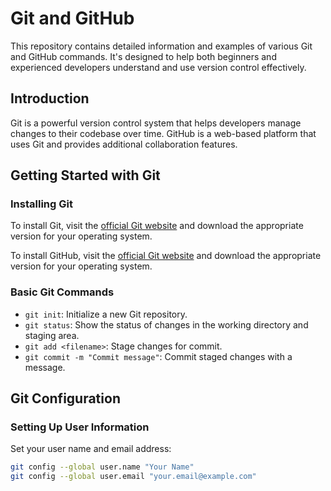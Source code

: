 # Git and GitHub 

This repository contains detailed information and examples of various Git and GitHub commands. It's designed to help both beginners and experienced developers understand and use version control effectively.


## Introduction

Git is a powerful version control system that helps developers manage changes to their codebase over time. GitHub is a web-based platform that uses Git and provides additional collaboration features.

## Getting Started with Git

### Installing Git

To install Git, visit the [official Git website](https://git-scm.com/download) and download the appropriate version for your operating system.


To install GitHub, visit the [official Git website](https://desktop.github.com/) and download the appropriate version for your operating system.

### Basic Git Commands

- `git init`: Initialize a new Git repository.
- `git status`: Show the status of changes in the working directory and staging area.
- `git add <filename>`: Stage changes for commit.
- `git commit -m "Commit message"`: Commit staged changes with a message.

## Git Configuration

### Setting Up User Information

Set your user name and email address:
```sh
git config --global user.name "Your Name"
git config --global user.email "your.email@example.com"

